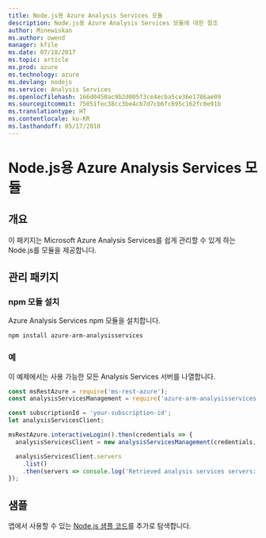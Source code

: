 ```yaml
---
title: Node.js용 Azure Analysis Services 모듈
description: Node.js용 Azure Analysis Services 모듈에 대한 참조
author: Minewiskan
ms.author: owend
manager: kfile
ms.date: 07/18/2017
ms.topic: article
ms.prod: azure
ms.technology: azure
ms.devlang: nodejs
ms.service: Analysis Services
ms.openlocfilehash: 166d0450ac9b2d005f3ce4ecba5ce36e1786ae09
ms.sourcegitcommit: 75051fec38cc3be4cb7d7cb6fc695c162fc0e91b
ms.translationtype: HT
ms.contentlocale: ko-KR
ms.lasthandoff: 05/17/2018
---
```

# <a name="azure-analysis-services-modules-for-nodejs"></a>Node.js용 Azure Analysis Services 모듈

## <a name="overview"></a>개요
이 패키지는 Microsoft Azure Analysis Services를 쉽게 관리할 수 있게 하는 Node.js를 모듈을 제공합니다.

## <a name="management-package"></a>관리 패키지

### <a name="install-the-npm-module"></a>npm 모듈 설치

Azure Analysis Services npm 모듈을 설치합니다.

```bash
npm install azure-arm-analysisservices
```

### <a name="example"></a>예

이 예제에서는 사용 가능한 모든 Analysis Services 서버를 나열합니다.

```javascript
const msRestAzure = require('ms-rest-azure');
const analysisServicesManagement = require('azure-arm-analysisservices');

const subscriptionId = 'your-subscription-id';
let analysisServicesClient;

msRestAzure.interactiveLogin().then(credentials => {
  analysisServicesClient = new analysisServicesManagement(credentials, subscriptionId);

  analysisServicesClient.servers
    .list()
    .then(servers => console.log('Retrieved analysis services servers: ', servers));
});
```

## <a name="samples"></a>샘플

앱에서 사용할 수 있는 [Node.js 샘플 코드](https://azure.microsoft.com/resources/samples/?platform=nodejs)를 추가로 탐색합니다.
